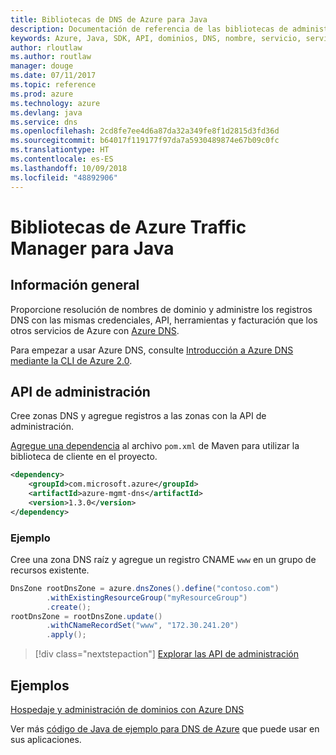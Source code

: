 ```yaml
---
title: Bibliotecas de DNS de Azure para Java
description: Documentación de referencia de las bibliotecas de administración de DNS de Azure para Java
keywords: Azure, Java, SDK, API, dominios, DNS, nombre, servicio, servicio de nombres de dominio
author: rloutlaw
ms.author: routlaw
manager: douge
ms.date: 07/11/2017
ms.topic: reference
ms.prod: azure
ms.technology: azure
ms.devlang: java
ms.service: dns
ms.openlocfilehash: 2cd8fe7ee4d6a87da32a349fe8f1d2815d3fd36d
ms.sourcegitcommit: b64017f119177f97da7a5930489874e67b09c0fc
ms.translationtype: HT
ms.contentlocale: es-ES
ms.lasthandoff: 10/09/2018
ms.locfileid: "48892906"
---
```

# <a name="azure-traffic-manager-libraries-for-java"></a>Bibliotecas de Azure Traffic Manager para Java

## <a name="overview"></a>Información general

Proporcione resolución de nombres de dominio y administre los registros DNS con las mismas credenciales, API, herramientas y facturación que los otros servicios de Azure con [Azure DNS](/azure/dns/dns-overview).

Para empezar a usar Azure DNS, consulte [Introducción a Azure DNS mediante la CLI de Azure 2.0](/azure/dns/dns-getstarted-cli).

## <a name="management-api"></a>API de administración

Cree zonas DNS y agregue registros a las zonas con la API de administración.

[Agregue una dependencia](https://maven.apache.org/guides/getting-started/index.html#How_do_I_use_external_dependencies) al archivo `pom.xml` de Maven para utilizar la biblioteca de cliente en el proyecto.

```XML
<dependency>
    <groupId>com.microsoft.azure</groupId>
    <artifactId>azure-mgmt-dns</artifactId>
    <version>1.3.0</version>
</dependency>
```   

### <a name="example"></a>Ejemplo

Cree una zona DNS raíz y agregue un registro CNAME `www` en un grupo de recursos existente.

```java
DnsZone rootDnsZone = azure.dnsZones().define("contoso.com")
        .withExistingResourceGroup("myResourceGroup")
        .create();
rootDnsZone = rootDnsZone.update()
        .withCNameRecordSet("www", "172.30.241.20")
        .apply();
```

> [!div class="nextstepaction"]
> [Explorar las API de administración](/java/api/overview/azure/dns/management)

## <a name="samples"></a>Ejemplos

[Hospedaje y administración de dominios con Azure DNS](https://github.com/Azure-Samples/dns-java-host-and-manage-your-domains)

Ver más [código de Java de ejemplo para DNS de Azure](https://azure.microsoft.com/resources/samples/?platform=java&term=dns) que puede usar en sus aplicaciones.

<!---Loc Comment: Please, refer to conversation section to check the issue. Thanks.--->
